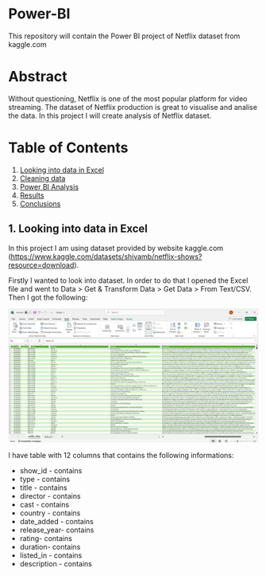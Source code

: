 # Power-BI

This repository will contain the Power BI project of Netflix dataset from kaggle.com

# Abstract

Without questioning, Netflix is one of the most popular platform for video streaming. The dataset of Netflix production is great to visualise and analise the data. In this project I will create analysis of Netflix dataset. 

# Table of Contents
1. [Looking into data in Excel](#introduction)
2. [Cleaning data](#cleaning)
3. [Power BI Analysis](#analysis)
4. [Results](#results)
5. [Conclusions](#conclusions)

<a name="introduction"></a>
## 1. Looking into data in Excel

In this project I am using dataset provided by website kaggle.com (https://www.kaggle.com/datasets/shivamb/netflix-shows?resource=download).

Firstly I wanted to look into dataset. In order to do that I opened the Excel file and went to Data > Get & Transform Data > Get Data > From Text/CSV. Then I got the following:

![alt text](Images\01_image.png "CSV opened in Excel")

I have table with 12 columns that contains the following informations:

- show_id - contains 
- type - contains 
- title - contains 
- director - contains 
- cast - contains 
- country - contains 
- date_added - contains 
- release_year- contains 
- rating- contains 
- duration- contains 
- listed_in - contains 
- description - contains 